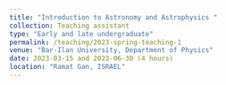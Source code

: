 ```yaml
---
title: "Introduction to Astronomy and Astrophysics "
collection: Teaching assistant
type: "Early and late undergraduate"
permalink: /teaching/2023-spring-teaching-1
venue: "Bar-Ilan University, Department of Physics"
date: 2023-03-15 and 2023-06-30 (4 hours)
location: "Ramat Gan, ISRAEL"
---
```



